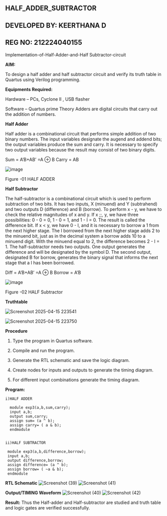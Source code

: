 ## HALF_ADDER_SUBTRACTOR
## DEVELOPED BY: KEERTHANA D
## REG NO: 212224040155


Implementation-of-Half-Adder-and-Half Subtractor-circuit

**AIM:**

To design a half adder and half subtractor circuit and verify its truth table in Quartus using Verilog programming.

**Equipments Required:**

Hardware – PCs, Cyclone II , USB flasher 

Software – Quartus prime Theory Adders are digital circuits that carry out the addition of numbers.

**Half Adder**

Half adder is a combinational circuit that performs simple addition of two binary numbers. The input variables designate the augend and addend bits; the output variables produce the sum and carry. It is necessary to specify two output variables because the result may consist of two binary digits.

Sum = A’B+AB’ =A ⊕ B Carry = AB

![image](https://github.com/naavaneetha/HALF_ADDER_SUBTRACTOR/assets/154305477/bd4a0b2c-cdbc-4184-ab08-81578f121e1f)

Figure -01 HALF ADDER

**Half Subtractor**

The half-subtractor is a combinational circuit which is used to perform subtraction of two bits. It has two inputs, X (minuend) and Y (subtrahend) and two outputs D (difference) and B (borrow). To perform x - y, we have to check the relative magnitudes of x and y. If x ;;, y, we have three possibilities: 0 - 0 = 0, 1 - 0 = 1, and 1 - I = 0. The result is called the difference bit. If x < y, we have 0 - I, and it is necessary to borrow a 1 from the next higher stage. The I borrowed from the next higher stage adds 2 to the minuend bit, just as in the decimal system a borrow adds 10 to a minuend digit. With the minuend equal to 2, the difference becomes 2 - I = 1. The half-subtractor needs two outputs. One output generates the difference and will be designated by the symbol D. The second output, designated B for borrow, generates the binary signal that informs the next stage that a I has been borrowed. 

Diff = A’B+AB’ =A ⊕ B
Borrow = A’B

 ![image](https://github.com/naavaneetha/HALF_ADDER_SUBTRACTOR/assets/154305477/d76b099c-513f-4e7c-843a-e2fd028a531a)

Figure -02 HALF Subtractor

**Truthtable**

  ![Screenshot 2025-04-15 223541](https://github.com/user-attachments/assets/10a0529c-e517-4c8f-8116-711fc771ed6a)
  
  ![Screenshot 2025-04-15 223750](https://github.com/user-attachments/assets/607cb65d-012e-414a-a96f-213d8873d274)


**Procedure**

1.	Type the program in Quartus software.

2.	Compile and run the program.

3.	Generate the RTL schematic and save the logic diagram.

4.	Create nodes for inputs and outputs to generate the timing diagram.

5.	For different input combinations generate the timing diagram.


**Program:**
```
i)HALF ADDER

  module exp3(a,b,sum,carry); 
  input a,b;
  output sum,carry;
  assign sum= (a ^ b);
  assign carry= ( a & b);
  endmodule


ii)HALF SUBTRACTOR

 module exp3(a,b,difference,borrow);
 input a,b;
 output difference,borrow;
 assign difference= (a ^ b);
 assign borrow= ( ~a & b);
 endmodule

```


**RTL Schematic**
![Screenshot (39)](https://github.com/user-attachments/assets/95a1606e-6b18-411b-9a28-3880f0986dbb)
![Screenshot (41)](https://github.com/user-attachments/assets/91ccb8ef-525c-414c-a0e2-906266c0f4f1)



**Output/TIMING Waveform**
![Screenshot (40)](https://github.com/user-attachments/assets/097ef10c-3fc6-481c-b668-685e59d1624c)
![Screenshot (42)](https://github.com/user-attachments/assets/db2b215e-9e2c-4ddb-8cd3-cf0754070074)


**Result:**
 Thus the Half-adder and Half-subtractor are studied and truth table and logic gates are verified successfully.
